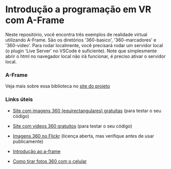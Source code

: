 # Introdução a programação em VR com A-Frame

Neste repositório, você encontra três exemplos de realidade virtual utilizando A-Frame. São os diretórios '360-basico', '360-marcadores' e '360-video'. Para rodar localmente, você precisará rodar um servidor local (o plugin 'Live Server' no VSCode é suficiente). Note que simplesmente abrir o html no navegador local não irá funcionar, é preciso ativar o servidor local.

### A-Frame
Veja mais sobre essa biblioteca no [site do projeto](https://aframe.io/)

### Links úteis
- [Site com imagens 360 (equirectangulares) gratuitas](https://pixexid.com/image/riding-bike-brooklyn-bridge-g0yil9jz) (para testar o seu código)

- [Site com vídeos 360 gratuitos](https://www.mettle.com/360vr-master-series-free-360-downloads-page/) (para testar o seu código)

- [Imagens 360 no Flickr](https://www.flickr.com/search/?text=equirectangular&license=4%2C5%2C9%2C10) (licença aberta, mas verifique antes de usar publicamente)

- [Introdução ao a-frame](https://aframe.io/docs/1.3.0/introduction/)

- [Como tirar fotos 360 com o celular](https://canaltech.com.br/apps/aplicativos-para-tirar-fotos-panoramicas/)
